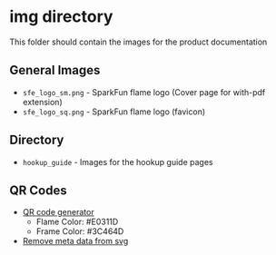 img directory
====================
This folder should contain the images for the product documentation

## General Images
- `sfe_logo_sm.png` - SparkFun flame logo (Cover page for with-pdf extension)
- `sfe_logo_sq.png` - SparkFun flame logo (favicon)

## Directory
- `hookup_guide` - Images for the hookup guide pages

## QR Codes
- [QR code generator](https://qrgenerator.org/)
	- Flame Color: #E0311D
	- Frame Color: #3C464D
- [Remove meta data from svg](https://jakearchibald.github.io/svgomg/)